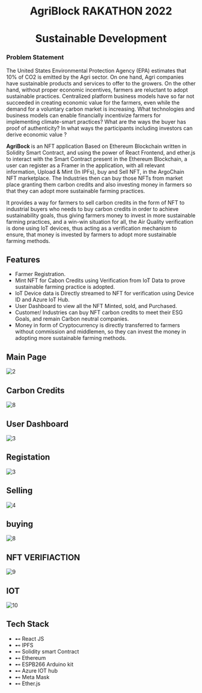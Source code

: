 <h1 align="center">AgriBlock RAKATHON  2022 </h>

<h1 align="center">Sustainable Development</h>



<h3> Problem Statement</h3>


The United States Environmental Protection Agency (EPA) estimates that 10% of CO2 is emitted by the Agri sector. On one hand, Agri companies have sustainable products and services to offer to the growers. On the other hand, without proper economic incentives, farmers are reluctant to adopt sustainable practices. Centralized platform business models have so far not succeeded in creating economic value for the farmers, even while the demand for a voluntary carbon market is increasing. What technologies and business models can enable financially incentivize farmers for implementing climate-smart practices? What are the ways the buyer has proof of authenticity? In what ways the participants including investors can derive economic value ?
	
<strong>AgriBock </strong>is an NFT application Based on Ethereum Blockchain written in Solidity Smart Contract, and using the power of React Frontend, and ether.js to interact with the Smart Contract present in the Ethereum Blockchain, a user can register as a Framer in the application, with all relevant information, Upload & Mint (In IPFs), buy and Sell NFT, in the ArgoChain NFT marketplace. The Industries then can buy those NFTs from market place granting them carbon credits and also investing money in farmers so that they can adopt more sustainable farming practices.

It provides a way for farmers to sell carbon credits in the form of NFT to industrial buyers who needs to buy carbon credits in order to achieve sustainability goals, thus giving farmers money to invest in more sustainable farming practices, and a win-win situation for all, the Air Quality verification is done using IoT devices, thus acting as a verification mechanism to ensure, that money is invested by farmers to adopt more sustainable farming methods.


## Features
- Farmer Registration.
- Mint NFT for Cabon Credits using Verification from IoT Data to prove sustainable farming practice is adopted.
- IoT Device data is Directly streamed to NFT for verification using Device ID and Azure IoT Hub.
- User Dashboard to view all the NFT Minted, sold, and Purchased.
- Customer/ Industries can buy NFT carbon credits to meet their ESG Goals, and remain Carbon neutral companies.
- Money in form of Cryptocurrency is directly transferred to farmers without commission and middlemen, so they can invest the money in adopting more sustainable farming methods.

## Main Page
![2](https://user-images.githubusercontent.com/78801686/180593675-017e9bcf-acdd-4103-9dd6-e93a96eb9a0e.jpeg)

## Carbon Credits

![8](https://user-images.githubusercontent.com/78801686/180593771-abc5c24d-d31f-4325-a6e2-4a97ed43e9f5.png)

## User Dashboard

![3](https://user-images.githubusercontent.com/78801686/180593808-52d41dad-c0ba-4ee4-b515-db83d33a4f7c.png)


## Registation 

![3](https://user-images.githubusercontent.com/78801686/180593835-750b3727-7894-4c4f-a468-58f6c73d7632.jpeg)


## Selling 

![4](https://user-images.githubusercontent.com/78801686/180593857-153f4adb-8174-4de7-84bd-ef9b1b2d49d4.png)

## buying

![8](https://user-images.githubusercontent.com/78801686/180593861-77c2fd70-a67d-4f64-8ce9-bfe3acf5bb16.png)

## NFT VERIFIACTION
![9](https://user-images.githubusercontent.com/78801686/180593992-cd013c55-f0b7-4189-8fa8-774f6e140102.png)


## IOT 


![10](https://user-images.githubusercontent.com/78801686/180594004-1678fd7d-8266-446f-8f5f-a9cccf0eaf0a.png)

## Tech Stack
- ⊷ React JS
- ⊷ IPFS
- ⊷ Solidity smart Contract
- ⊷ Ethereum
- ⊷ ESPB266 Arduino kit
- ⊷ Azure IOT hub
- ⊷ Meta Mask
- ⊷ Ether.js


